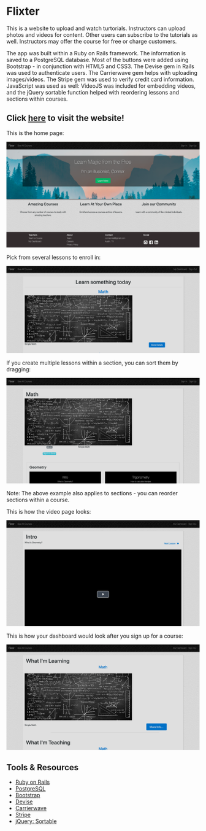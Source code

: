 # Flixter

This is a website to upload and watch turtorials. Instructors can upload photos and videos for content. Other users can subscribe to the tutorials as well. Instructors may offer the course for free or charge customers.

The app was built within a Ruby on Rails framework. The information is saved to a PostgreSQL database. Most of the buttons were added using Bootstrap - in conjunction with HTML5 and CSS3. The Devise gem in Rails was used to authenticate users. The Carrierwave gem helps with uploading images/videos. The Stripe gem was used to verify credit card information. JavaScript was used as well: VideoJS was included for embedding videos, and the jQuery sortable function helped with reordering lessons and sections within courses.

## Click [here](https://flixter-conner-krall.herokuapp.com/) to visit the website!

This is the home page:

![Home Screenshot](./app/assets/images/flixter_screenshot1.png)

Pick from several lessons to enroll in:

![Lesson Screenshot](./app/assets/images/flixter_screenshot5.png)

If you create multiple lessons within a section, you can sort them by dragging:

![Administer Screenshot](./app/assets/images/flixter_screenshot2.png)

Note: The above example also applies to sections - you can reorder sections within a course. 

This is how the video page looks:

![Video Screenshot](./app/assets/images/flixter_screenshot3.png)

This is how your dashboard would look after you sign up for a course:

![Enroll Screenshot](./app/assets/images/flixter_screenshot4.png)

## Tools & Resources

* [Ruby on Rails](https://rubyonrails.org/) 
* [PostgreSQL](https://www.postgresql.org/)
* [Bootstrap](https://getbootstrap.com/)
* [Devise](https://github.com/plataformatec/devise/)
* [Carrierwave](https://github.com/carrierwaveuploader/carrierwave/)
* [Stripe](https://stripe.com/)
* [jQuery: Sortable](https://jqueryui.com/sortable/)
